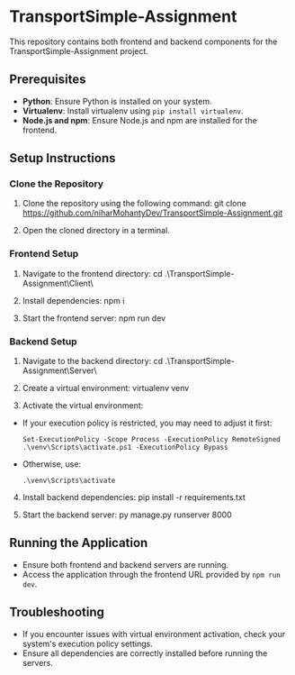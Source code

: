 # TransportSimple-Assignment
This repository contains both frontend and backend components for the TransportSimple-Assignment project.

## Prerequisites
- **Python**: Ensure Python is installed on your system.
- **Virtualenv**: Install virtualenv using `pip install virtualenv`.
- **Node.js and npm**: Ensure Node.js and npm are installed for the frontend.

## Setup Instructions

### Clone the Repository
1. Clone the repository using the following command:
git clone https://github.com/niharMohantyDev/TransportSimple-Assignment.git



2. Open the cloned directory in a terminal.

### Frontend Setup
1. Navigate to the frontend directory:
cd .\TransportSimple-Assignment\Client\



2. Install dependencies:
npm i



3. Start the frontend server:
npm run dev



### Backend Setup
1. Navigate to the backend directory:
cd .\TransportSimple-Assignment\Server\



2. Create a virtual environment:
virtualenv venv



3. Activate the virtual environment:
- If your execution policy is restricted, you may need to adjust it first:
  ```
  Set-ExecutionPolicy -Scope Process -ExecutionPolicy RemoteSigned
  .\venv\Scripts\activate.ps1 -ExecutionPolicy Bypass
  ```
- Otherwise, use:
  ```
  .\venv\Scripts\activate
  ```

4. Install backend dependencies:
pip install -r requirements.txt



5. Start the backend server:
py manage.py runserver 8000



## Running the Application
- Ensure both frontend and backend servers are running.
- Access the application through the frontend URL provided by `npm run dev`.

## Troubleshooting
- If you encounter issues with virtual environment activation, check your system's execution policy settings.
- Ensure all dependencies are correctly installed before running the servers.
